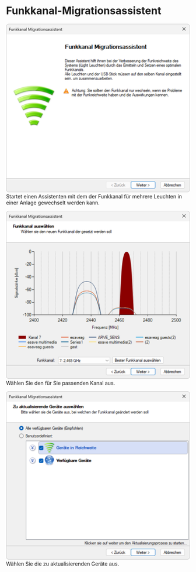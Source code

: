 # Funkkanal-Migrationsassistent
![Funkkanal Migrationsassistent](migrationsassistent-1.png)
Startet einen Assistenten mit dem der Funkkanal für mehrere Leuchten in einer Anlage gewechselt werden kann.  

![Funkkanal Migrationsassistent](migrationsassistent-2.png)
Wählen Sie den für Sie passenden Kanal aus.  

![Funkkanal Migrationsassistent](migrationsassistent-3.png)
Wählen Sie die zu aktualisierenden Geräte aus.  

